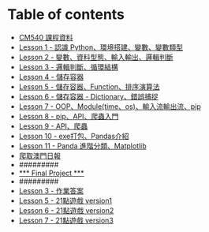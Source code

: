 # Table of contents
* [CM540 課程資料](README.md)
* [Lesson 1 - 認識 Python、環境搭建、變數、變數類型](Lesson\_1.md)
* [Lesson 2 - 變數、資料型態、輸入輸出、邏輯判斷](Lesson\_2.md)
* [Lesson 3 - 邏輯判斷、循環結構](Lesson\_3.md)
* [Lesson 4 - 儲存容器](Lesson\_4.md)
* [Lesson 5 - 儲存容器、Function、排序演算法](Lesson\_5.md)
* [Lesson 6 - 儲存容器 - Dictionary、錯誤捕捉](Lesson\_6.md)
* [Lesson 7 - OOP、Module(time、os)、輸入流輸出流、pip](Lesson\_7.md)
* [Lesson 8 - pip、API、爬蟲入門](Lesson\_8.md) 
* [Lesson 9 - API、爬蟲](Lesson\_9.md)
* [Lesson 10 - exe打包、Pandas介紹](Lesson\_10.md)
* [Lesson 11 - Panda 進階分類、Matplotlib](Lesson\_11.md)
* [爬取澳門日報](Lesson\_11.md)
* #########
* [\*\*\* Final Project \*\*\*](FinalProject.md)
* #########
* [Lesson 3 - 作業答案](macaudaily.md) 
* [Lesson 5 - 21點遊戲 version1](Lesson\_5\_Homework.md)
* [Lesson 6 - 21點遊戲 version2](Lesson\_6\_Homework.md)
* [Lesson 7 - 21點遊戲 version3](Lesson\_7\_Homework.md)
